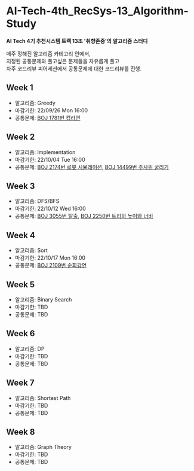 # AI-Tech-4th_RecSys-13_Algorithm-Study
**AI Tech 4기 추천시스템 트랙 13조 '취향존중'의 알고리즘 스터디**  
  
매주 정해진 알고리즘 카테고리 안에서,  
지정된 공통문제와 풀고싶은 문제들을 자유롭게 풀고    
차주 코드리뷰 피어세션에서 공통문제에 대한 코드리뷰를 진행.  

## Week 1
- 알고리즘: Greedy
- 마감기한: 22/09/26 Mon 16:00 
- 공통문제: [BOJ 1781번 컵라면](https://www.acmicpc.net/problem/1781)
  
## Week 2
- 알고리즘: Implementation
- 마감기한: 22/10/04 Tue 16:00
- 공통문제: [BOJ 2174번 로봇 시뮬레이션](https://www.acmicpc.net/problem/2174), 
[BOJ 14499번 주사위 굴리기](https://www.acmicpc.net/problem/14499)

## Week 3
- 알고리즘: DFS/BFS
- 마감기한: 22/10/12 Wed 16:00
- 공통문제: [BOJ 3055번 탈출](https://www.acmicpc.net/problem/3055), 
[BOJ 2250번 트리의 높이와 너비](https://www.acmicpc.net/problem/2250)

## Week 4
- 알고리즘: Sort
- 마감기한: 22/10/17 Mon 16:00
- 공통문제: [BOJ 2109번 순회강연](https://www.acmicpc.net/problem/2109)

## Week 5
- 알고리즘: Binary Search
- 마감기한: TBD
- 공통문제: TBD

## Week 6
- 알고리즘: DP
- 마감기한: TBD
- 공통문제: TBD

## Week 7
- 알고리즘: Shortest Path
- 마감기한: TBD
- 공통문제: TBD

## Week 8
- 알고리즘: Graph Theory
- 마감기한: TBD
- 공통문제: TBD
